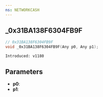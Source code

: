 ```yaml
---
ns: NETWORKCASH
---
```

## _0x31BA138F6304FB9F

```c
// 0x31BA138F6304FB9F
void _0x31BA138F6304FB9F(Any p0, Any p1);
```

```
Introduced: v1180
```

## Parameters
* **p0**:
* **p1**:

